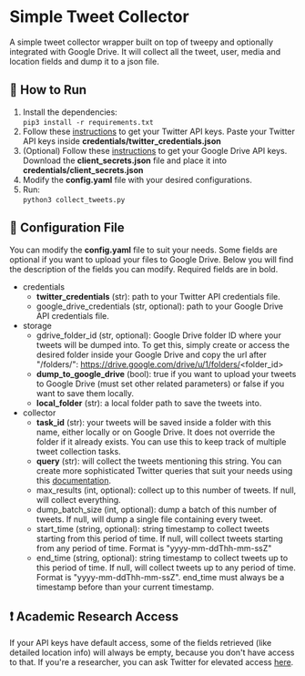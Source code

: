 # Simple Tweet Collector
A simple tweet collector wrapper built on top of tweepy and optionally integrated with Google Drive. It will collect all the tweet, user, media and location fields and dump it to a json file.

## 🏃 How to Run
1. Install the dependencies:  
```pip3 install -r requirements.txt```
2. Follow these [instructions](https://developer.twitter.com/en/docs/twitter-api/getting-started/getting-access-to-the-twitter-api) to get your Twitter API keys. Paste your Twitter API keys inside **credentials/twitter_credentials.json** 
3. (Optional) Follow these [instructions](https://developers.google.com/drive/api/v3/about-auth#OAuth2Authorizing) to get your Google Drive API keys. Download the **client_secrets.json** file and place it into **credentials/client_secrets.json**
4. Modify the **config.yaml** file with your desired configurations.
5. Run:  
   ```python3 collect_tweets.py```

## 🔧 Configuration File
You can modify the **config.yaml** file to suit your needs. Some fields are optional if you want to upload your files to Google Drive. Below you will find the description of the fields you can modify. Required fields are in bold.

- credentials
  - **twitter_credentials** (str): path to your Twitter API credentials file.
  - google_drive_credentials (str, optional): path to your Google Drive API credentials file.
- storage
  - gdrive_folder_id (str, optional): Google Drive folder ID where your tweets will be dumped into. To get this, simply create or access the desired folder inside your Google Drive and copy the url after "/folders/": https://drive.google.com/drive/u/1/folders/<folder_id>
  - **dump_to_google_drive** (bool): true if you want to upload your tweets to Google Drive (must set other related parameters) or false if you want to save them locally.
  - **local_folder** (str): a local folder path to save the tweets into.
- collector
  - **task_id** (str): your tweets will be saved inside a folder with this name, either locally or on Google Drive. It does not override the folder if it already exists. You can use this to keep track of multiple tweet collection tasks.
  - **query** (str): will collect the tweets mentioning this string. You can create more sophisticated Twitter queries that suit your needs using this [documentation](https://developer.twitter.com/en/docs/twitter-api/tweets/search/integrate/build-a-query). 
  - max_results (int, optional): collect up to this number of tweets. If null, will collect everything.
  - dump_batch_size (int, optional): dump a batch of this number of tweets. If null, will dump a single file containing every tweet. 
  - start_time (string, optional): string timestamp to collect tweets starting from this period of time. If null, will collect tweets starting from any period of time. Format is "yyyy-mm-ddThh-mm-ssZ"
  - end_time (string, optional): string timestamp to collect tweets up to this period of time. If null, will collect tweets up to any period of time. Format is "yyyy-mm-ddThh-mm-ssZ". end_time must always be a timestamp before than your current timestamp.
## ❗ Academic Research Access
If your API keys have default access, some of the fields retrieved (like detailed location info) will always be empty, because you don't have access to that. If you're a researcher, you can ask Twitter for elevated access [here](https://developer.twitter.com/en/products/twitter-api/academic-research).
